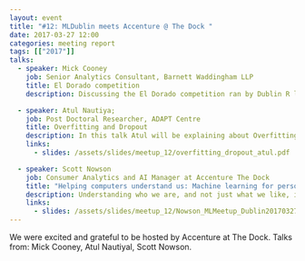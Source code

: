 ```yaml
---
layout: event
title: "#12: MLDublin meets Accenture @ The Dock "
date: 2017-03-27 12:00
categories: meeting report
tags: [["2017"]]
talks:
  - speaker: Mick Cooney
    job: Senior Analytics Consultant, Barnett Waddingham LLP
    title: El Dorado competition
    description: Discussing the El Dorado competition ran by Dublin R last year. Unlike Kaggle which focuses on predictive accuracy, this competition tried to bring in more real-world aspects of the job.

  - speaker: Atul Nautiya;
    job: Post Doctoral Researcher, ADAPT Centre
    title: Overfitting and Dropout
    description: In this talk Atul will be explaining about Overfitting and how it can be handled especially using Dropout
    links:
      - slides: /assets/slides/meetup_12/overfitting_dropout_atul.pdf

  - speaker: Scott Nowson
    job: Consumer Analytics and AI Manager at Accenture The Dock
    title: "Helping computers understand us: Machine learning for personality trait recognition"
    description: Understanding who we are, and not just what we like, is key to enabling truly personalised services and experiences. This talk will present the application of machine learning techniques to the task of recognising an individual’s personality traits
    links:
      - slides: /assets/slides/meetup_12/Nowson_MLMeetup_Dublin20170327_v3_static.pdf
---
```


We were excited and grateful to be hosted by Accenture at The Dock.
Talks from: Mick Cooney, Atul Nautiyal, Scott Nowson.
